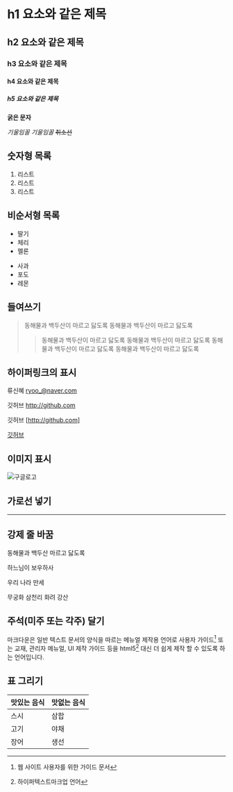 
<!-- @import "[TOC]" {cmd="toc" depthFrom=1 depthTo=6 orderedList=false} -->
# h1 요소와 같은 제목
## h2 요소와 같은 제목
### h3 요소와 같은 제목
#### h4 요소와 같은 제목
##### h5 요소와 같은 제목
**굵은 문자**

_기울임꼴_
*기울임꼴*
~~취소선~~
## 숫자형 목록
1. 리스트
2. 리스트
3. 리스트

## 비순서형 목록
* 딸기
* 체리
* 멜론

- 사과
- 포도
- 레몬

## 들여쓰기
>동해물과 백두산이 마르고 닳도록 동해물과 백두산이 마르고 닳도록
 >> 동해물과 백두산이 마르고 닳도록 동해물과 백두산이 마르고 닳도록 동해물과 백두산이 마르고 닳도록 동해물과 백두산이 마르고 닳도록

 ## 하이퍼링크의 표시
 류신혜 <ryoo_@naver.com>

 깃허브 <http://github.com>

 깃허브 [http://github.com]

 [깃허브](http://github.com)

 ## 이미지 표시
 ![구글로고](http://google.com/images/srpr/logo11w.png)

 ## 가로선 넣기
 ---

 ## 강제 줄 바꿈
 
 동해물과 백두산 마르고 닳도록
 
 하느님이 보우하사 
 
 우리 나라 만세 
 
 무궁화 삼천리 화려 강산

 ## 주석(미주 또는 각주) 달기
마크다운은 일반 텍스트 문서의 양식을 따르는 메뉴얼 제작용 언어로 사용자 가이드[^1] 또는 교재, 관리자 메뉴얼, UI 제작 가이드 등을 html5[^2] 대신 더 쉽게 제작 할 수 있도록 하는 언어입니다.

[^1]:웹 사이트 사용자를 위한 가이드 문서
[^2]:하이퍼텍스트마크업 언어

## 표 그리기
| 맛있는 음식 | 맛없는 음식 |
| ------ | ------ |
| 스시     | 삼합     |
| 고기     | 야채     |
| 장어     | 생선     |